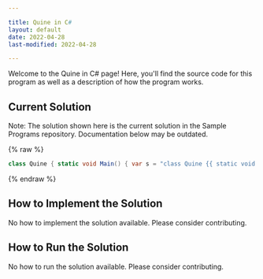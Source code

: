```yaml
---

title: Quine in C#
layout: default
date: 2022-04-28
last-modified: 2022-04-28

---
```


Welcome to the Quine in C# page! Here, you'll find the source code for this program as well as a description of how the program works.

## Current Solution

Note: The solution shown here is the current solution in the Sample Programs repository. Documentation below may be outdated.

{% raw %}

```C#
class Quine { static void Main() { var s = "class Quine {{ static void Main() {{ var s = {0}{1}{0}; System.Console.WriteLine(s, (char)34, s); }} }}"; System.Console.WriteLine(s, (char)34, s); } }
```

{% endraw %}

## How to Implement the Solution

No how to implement the solution available. Please consider contributing.

## How to Run the Solution

No how to run the solution available. Please consider contributing.